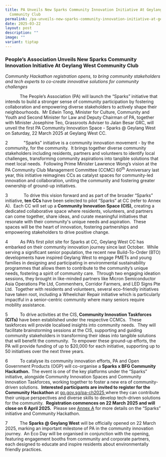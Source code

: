 ```yaml
---
title: PA Unveils New Sparks Community Innovation Initiative At Geylang West
  Community Club
permalink: /pa-unveils-new-sparks-community-innovation-initiative-at-geylang-west-community-club/
date: 2025-03-22
layout: post
description: ""
image: ""
variant: tiptap
---
```

<h3>People’s Association Unveils New Sparks Community Innovation Initiative At Geylang West Community Club</h3>
<p><em>Community Hackathon registration opens, to bring community stakeholders and tech experts to co-create innovative solutions for community challenges</em>
</p>
<p></p>
<p>&nbsp;&nbsp;&nbsp;&nbsp;&nbsp;&nbsp;&nbsp;&nbsp;&nbsp;&nbsp;&nbsp; The
People’s Association (PA) will launch the “Sparks” initiative that intends
to build a stronger sense of community participation by fostering collaboration
and empowering diverse stakeholders to actively shape their neighbourhoods.
&nbsp;Mr Edwin Tong, Minister for Culture, Community and Youth and Second
Minister for Law and Deputy Chairman of PA, together with Minister Josephine
Teo, Grassroots Adviser to Jalan Besar GRC, will unveil the first PA Community
Innovation Space - Sparks @ Geylang West on Saturday, 22 March 2025 at
Geylang West CC.</p>
<p>2&nbsp;&nbsp;&nbsp;&nbsp;&nbsp;&nbsp;&nbsp;&nbsp;&nbsp;&nbsp;&nbsp;&nbsp;
"Sparks" initiative is a community innovation movement - by the community,
for the community. &nbsp;It<strong> </strong>brings together diverse community
stakeholders including residents, partners and volunteers to identify local
challenges, transforming community aspirations into tangible solutions
that meet local needs. &nbsp;Following Prime Minister Lawrence Wong’s vision
at the PA Community Club Management Committee (CCMC) 60<sup>th</sup> Anniversary
last year, this initiative reimagines CCs as catalyst spaces for community-led
innovation and collaboration, uniting the community and fostering greater
ownership of ground-up initiatives.</p>
<p>3&nbsp;&nbsp;&nbsp;&nbsp;&nbsp;&nbsp;&nbsp;&nbsp;&nbsp;&nbsp;&nbsp;&nbsp;
To drive this vision forward and as part of the broader “Sparks” initiative, <strong>ten CCs </strong>have
been selected to pilot “Sparks” at CC (refer to Annex A).&nbsp; Each CC
will set up a <strong>Community Innovation Space (CIS),</strong> creating
a dedicated collaborative space where residents, volunteers, and partners
can come together, share ideas, and curate meaningful initiatives that
resonate with their community's unique needs and aspiration. &nbsp;These
spaces will be the heart of innovation, fostering partnerships and empowering
stakeholders to drive positive change.&nbsp;</p>
<p>4&nbsp;&nbsp;&nbsp;&nbsp;&nbsp;&nbsp;&nbsp;&nbsp;&nbsp; As PA’s first
pilot site for Sparks at CC, Geylang West CC has embarked on their community
innovation journey since last October. &nbsp;While serving a significant
senior population, the recent new Build-To-Order (BTO) developments have
inspired Geylang West to engage PMETs and young families in designing and
participating in environmental sustainability programmes that allows them
to contribute to the community’s unique needs, fostering a spirit of community
care.&nbsp; Through two engaging ideation sessions, they brought in like-minded
partners like Micron Semiconductor Asia Operations Pte Ltd, Commenhers,
Corridor Farmers, and LED Signs Pte Ltd. &nbsp;Together with residents
and volunteers, several eco-friendly initiatives have taken root, including
a Wheelchair Repair initiative which is particularly impactful in a senior-centric
community where many seniors require mobility assistance.</p>
<p>5&nbsp;&nbsp;&nbsp;&nbsp;&nbsp;&nbsp;&nbsp;&nbsp;&nbsp; To drive activities
at the CIS,<strong> Community Innovation Taskforces (CITs)</strong> have
been established under the respective CCMCs. &nbsp;These taskforces will
provide localised insights into community needs. &nbsp;They will facilitate
brainstorming sessions at the CIS, supporting and guiding community stakeholders
in transforming their ideas into tangible solutions that will benefit the
community.&nbsp; To empower these ground-up efforts, the PA will provide
funding of up to $20,000 for each initiative, supporting up to 50 initiatives
over the next three years.</p>
<p>6&nbsp;&nbsp;&nbsp;&nbsp;&nbsp;&nbsp;&nbsp;&nbsp;&nbsp; To catalyse its
community innovation efforts, PA and Open Government Products (OGP) will
co-organise a <strong>Sparks x BFG Community Hackathon.&nbsp; </strong>The
event is<strong> </strong>one of the<strong> </strong>key platforms under
the “Sparks” initiative, alongside Community Innovation Spaces and Community
Innovation Taskforces, working together to foster a new era of community-driven
solutions.&nbsp; <strong>Interested participants are invited to register for the Community Hackathon</strong> at
<a href="go.gov.sg/pa-ch2025" rel="noopener noreferrer nofollow" target="_blank"><u>go.gov.sg/pa-ch2025</u>
</a><strong> </strong>where they can contribute their unique perspectives
and diverse skills to develop tech-driven solutions for the community.&nbsp; <strong>Registration commences on 22 March 2025 and will close on 6 April 2025.</strong>&nbsp;
Please see <u>Annex A</u> for more details on the “Sparks” initiative and
Community Hackathon.</p>
<p>7&nbsp;&nbsp;&nbsp;&nbsp;&nbsp;&nbsp;&nbsp;&nbsp;&nbsp; The <strong>Sparks @ Geylang West</strong> will
be officially opened on 22 March 2025, marking an important milestone of
PA in the community innovation journey.&nbsp; An Eco Day will be organised
in conjunction with the opening, featuring engagement booths from community
and corporate partners, each designed to educate and inspire residents
about environmentally friendly practices.</p>
<p></p>